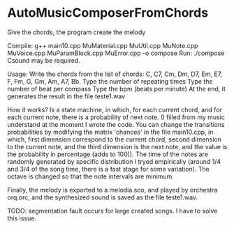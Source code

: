 # AutoMusicComposerFromChords
Give the chords, the program create the melody

Compile:
g++ main10.cpp MuMaterial.cpp MuUtil.cpp MuNote.cpp MuVoice.cpp MuParamBlock.cpp MuError.cpp -o compose
Run:
./compose
Csound may be required.

Usage:
Write the chords from the list of chords: C, C7, Cm, Dm, D7, Em, E7, F, Fm, G, Gm, Am, A7, Bb.
Type the number of repeating times
Type the number of beat per compass
Type the bpm (beats per minute)
At the end, it generates the result in the file teste1.wav

How it works?
Is a state machine, in which, for each current chord, and for each current note, there is a probability of next note. (I filled from my music understand at the moment I wrote the code. You can change the transitions probabilities by modifying the matrix 'chances' in the file main10.cpp, in which, first dimension correspond to the current chord, second dimension to the current note, and the third dimension is the next note, and the value is the probability in percentage (adds to 100)).
The time of the notes are randomly generated by specific distribution I tryed empirically (around 1/4 and 3/4 of the song time, there is a fast stage for some variation).
The octave is changed so that the note intervals are minimum.

Finally, the melody is exported to a melodia.sco, and played by orchestra orq.orc, and the synthesized sound is saved as the file teste1.wav.

TODO: segmentation fault occurs for large created songs. I have to solve this issue.
